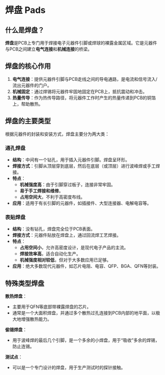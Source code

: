 # 焊盘 Pads

## 什么是焊盘？

**焊盘**是PCB上专门用于焊接电子元器件引脚或焊球的裸露金属区域。它是元器件与PCB之间建立**电气连接**和**机械连接**的桥梁。



## 焊盘的核心作用

1.  **电气连接**：提供元器件引脚与PCB走线之间的导电通路，是电流和信号流入/流出元器件的门户。
2.  **机械固定**：通过焊锡将元器件牢固地固定在PCB上，抵抗震动和冲击。
3.  **热量传导**：作为热传导路径，将元器件工作时产生的热量传递到PCB的铜箔上，帮助散热。



## 焊盘的主要类型

根据元器件的封装和安装方式，焊盘主要分为两大类：

### 通孔焊盘

*   **结构**：中间有一个钻孔，用于插入元器件引脚。焊盘呈环形。
*   **焊接方式**：引脚从顶层穿到底层，然后在底层（或顶层）进行波峰焊或手工焊接。
*   **特点**：
    *   **机械强度高**：由于引脚穿过板子，连接非常牢固。
    *   **易于手工焊接和维修**。
    *   **占用空间大**，不利于高密度布线。
*   **应用**：适用于有长引脚的元器件，如插接件、大型连接器、电解电容等。

### 表贴焊盘

*   **结构**：没有钻孔，焊盘完全位于PCB表面。
*   **焊接方式**：元器件贴放在焊盘上，通过回流焊工艺焊接。
*   **特点**：
    *   **占用空间小**，允许高密度设计，是现代电子产品的主流。
    *   **焊接效率高**，适合自动化生产。
    *   **机械强度相对较低**，但对于大多数应用已足够。
*   **应用**：绝大多数现代元器件，如芯片电阻、电容、QFP、BGA、QFN等封装。



## 特殊类型焊盘

**散热焊盘**：

*   主要用于QFN等底部带裸露焊盘的芯片。
*   通常是一个大面积焊盘，并通过多个散热过孔连接到PCB内部的地平面，以极大地增强散热能力。

**偷锡焊盘**：

*   用于波峰焊的最后几个引脚，是一个多余的小焊盘，用于“吸收”多余的焊锡，防止连锡。

**测试点**：

*   可以是一个专门设计的焊盘，用于生产测试时的探针接触。

